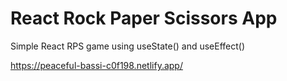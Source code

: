 # React Rock Paper Scissors App

Simple React RPS game using useState() and useEffect()

https://peaceful-bassi-c0f198.netlify.app/